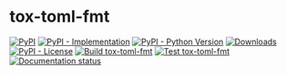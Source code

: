 # tox-toml-fmt

[![PyPI](https://img.shields.io/pypi/v/tox-toml-fmt?style=flat-square)](https://pypi.org/project/tox-toml-fmt)
[![PyPI - Implementation](https://img.shields.io/pypi/implementation/tox-toml-fmt?style=flat-square)](https://pypi.org/project/tox-toml-fmt)
[![PyPI - Python Version](https://img.shields.io/pypi/pyversions/tox-toml-fmt?style=flat-square)](https://pypi.org/project/tox-toml-fmt)
[![Downloads](https://static.pepy.tech/badge/tox-toml-fmt/month)](https://pepy.tech/project/tox-toml-fmt)
[![PyPI - License](https://img.shields.io/pypi/l/tox-toml-fmt?style=flat-square)](https://opensource.org/licenses/MIT)
[![Build tox-toml-fmt](https://github.com/tox-dev/toml-fmt/actions/workflows/tox_toml_fmt_build.yaml/badge.svg)](https://github.com/tox-dev/toml-fmt/actions/workflows/tox_toml_fmt_build.yaml)
[![Test tox-toml-fmt](https://github.com/tox-dev/toml-fmt/actions/workflows/tox_toml_fmt_test.yaml/badge.svg)](https://github.com/tox-dev/toml-fmt/actions/workflows/tox_toml_fmt_test.yaml)
[![Documentation
status](https://readthedocs.org/projects/pyproject-fmt/badge/?version=latest)](https://pyproject-fmt.readthedocs.io/en/latest/)
